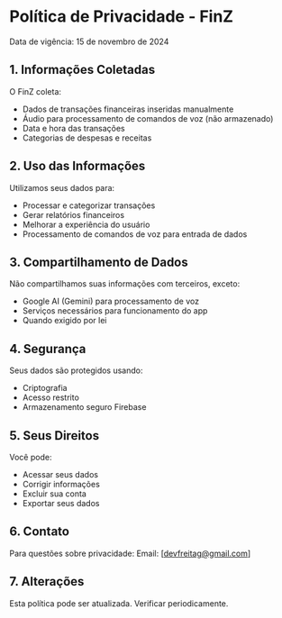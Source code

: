 # Política de Privacidade - FinZ

Data de vigência: 15 de novembro de 2024

## 1. Informações Coletadas

O FinZ coleta:
- Dados de transações financeiras inseridas manualmente
- Áudio para processamento de comandos de voz (não armazenado)
- Data e hora das transações
- Categorias de despesas e receitas

## 2. Uso das Informações

Utilizamos seus dados para:
- Processar e categorizar transações
- Gerar relatórios financeiros
- Melhorar a experiência do usuário
- Processamento de comandos de voz para entrada de dados

## 3. Compartilhamento de Dados

Não compartilhamos suas informações com terceiros, exceto:
- Google AI (Gemini) para processamento de voz
- Serviços necessários para funcionamento do app
- Quando exigido por lei

## 4. Segurança

Seus dados são protegidos usando:
- Criptografia
- Acesso restrito
- Armazenamento seguro Firebase

## 5. Seus Direitos

Você pode:
- Acessar seus dados
- Corrigir informações
- Excluir sua conta
- Exportar seus dados

## 6. Contato

Para questões sobre privacidade:
Email: [devfreitag@gmail.com]

## 7. Alterações

Esta política pode ser atualizada. Verificar periodicamente.
